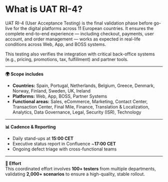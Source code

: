 # What is UAT RI-4?

UAT RI-4 (User Acceptance Testing) is the final validation phase before go-live for the digital platforms across 11 European countries. It ensures the complete end-to-end experience — including checkout, payments, user account, and order management — works as expected in real-life conditions across Web, App, and BOSS systems.  
  
  
This testing also verifies the integration with critical back-office systems (e.g., pricing, promotions, tax, fulfillment) and partner tools.  


---

**🌍 Scope includes**  
- **Countries:** Spain, Portugal, Netherlands, Belgium, Greece, Denmark, Norway, Finland, Sweden, UK, Ireland  
- **Platforms:** Web, App, BOSS, Partner Systems  
- **Functional areas:** Sales, eCommerce, Marketing, Contact Center, Transaction Center, Final Mile, Finance, Translation & Localization, Analytics, Data Governance, Legal, Security (ISR), Technology  


---

**📊 Cadence & Reporting**  
- Daily stand-ups at **15:00 CET**  
- Executive status report in Confluence ~**17:00 CET**  
- Ongoing defect triage with cross-functional teams  


---

**👥 Effort**  
This coordinated effort involves **100+ testers** from multiple departments, validating **2,000+ scenarios** to ensure a high-quality, stable rollout.  
